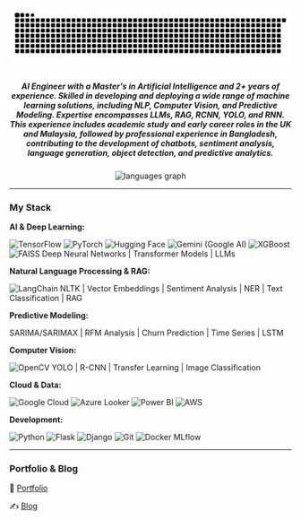 <img src="https://raw.githubusercontent.com/Risad-Raihan/Risad-Raihan/output/snake.svg" alt="Snake animation" />

<h5 align="center">AI Engineer with a Master's in Artificial Intelligence and 2+ years of experience. Skilled in developing and deploying a wide range of machine learning solutions, including NLP, Computer Vision, and Predictive Modeling. Expertise encompasses LLMs, RAG, RCNN, YOLO, and RNN. This experience includes academic study and early career roles in the UK and Malaysia, followed by professional experience in Bangladesh, contributing to the development of chatbots, sentiment analysis, language generation, object detection, and predictive analytics.</h5>

<div align="center">
  <img src="https://github-readme-stats.vercel.app/api/top-langs?username=Risad-Raihan&locale=en&hide_title=false&layout=compact&card_width=320&langs_count=5&theme=dracula&hide_border=false&order=2" height="150" alt="languages graph"  />
</div>

---

### My Stack

**AI & Deep Learning:**
<p align="left">
  <img src="https://cdn.jsdelivr.net/gh/devicons/devicon/icons/tensorflow/tensorflow-original.svg" height="30" alt="TensorFlow">
  <img src="https://cdn.jsdelivr.net/gh/devicons/devicon/icons/pytorch/pytorch-original.svg" height="30" alt="PyTorch">
  <img src="https://huggingface.co/frontends/hub-mono/assets/huggingface-logo.svg" height="30" alt="Hugging Face">
  <img src="https://www.gstatic.com/devrel-devsite/prod/v2/shell/g3logo.svg" height="30" alt="Gemini (Google AI)">
  <img src="https://xgboost.readthedocs.io/en/stable/_static/logo.png" height="30" alt="XGBoost" width="30">
  <img src="https://faiss.ai/img/faiss_logo.png" height="30" alt="FAISS">
  <span>Deep Neural Networks</span> | <span>Transformer Models</span> | <span>LLMs</span>
</p>

**Natural Language Processing & RAG:**
<p align="left">
  <img src="https://avatars.githubusercontent.com/u/76276964?s=200&v=4" height="30" alt="LangChain">
  <span>NLTK</span> | <span>Vector Embeddings</span> | <span>Sentiment Analysis</span> | <span>NER</span> | <span>Text Classification</span> | <span>RAG</span>
</p>

**Predictive Modeling:**
<p align="left">
  <span>SARIMA/SARIMAX</span> | <span>RFM Analysis</span> | <span>Churn Prediction</span> | <span>Time Series</span> | <span>LSTM</span>
</p>

**Computer Vision:**
<p align="left">
  <img src="https://cdn.jsdelivr.net/gh/devicons/devicon/icons/opencv/opencv-original.svg" height="30" alt="OpenCV">
  <span>YOLO</span> | <span>R-CNN</span> | <span>Transfer Learning</span> | <span>Image Classification</span>
</p>

**Cloud & Data:**
<p align="left">
  <img src="https://cdn.jsdelivr.net/gh/devicons/devicon/icons/googlecloud/googlecloud-original.svg" height="30" alt="Google Cloud">
  <img src="https://cdn.jsdelivr.net/gh/devicons/devicon/icons/azure/azure-original.svg" height="30" alt="Azure">
  <span>Looker</span>
  <img src="https://cdn.jsdelivr.net/gh/devicons/devicon/icons/powerbi/powerbi-original.svg" height="30" alt="Power BI">
  <img src="https://cdn.jsdelivr.net/gh/devicons/devicon/icons/amazonaws/amazonaws-original.svg" height="30" alt="AWS">
</p>

**Development:**
<p align="left">
  <img src="https://cdn.jsdelivr.net/gh/devicons/devicon/icons/python/python-original.svg" height="30" alt="Python">
  <img src="https://cdn.jsdelivr.net/gh/devicons/devicon/icons/flask/flask-original.svg" height="30" alt="Flask">
  <img src="https://cdn.jsdelivr.net/gh/devicons/devicon/icons/django/django-original.svg" height="30" alt="Django">
  <img src="https://cdn.jsdelivr.net/gh/devicons/devicon/icons/git/git-original.svg" height="30" alt="Git">
  <img src="https://cdn.jsdelivr.net/gh/devicons/devicon/icons/docker/docker-original.svg" height="30" alt="Docker">
  <span>MLflow</span>
</p>

---

### Portfolio & Blog

🔗 [Portfolio](https://www.risadfindingpatterns.com/)

✍️ [Blog](https://www.risadfindingpatterns.com/blog)
